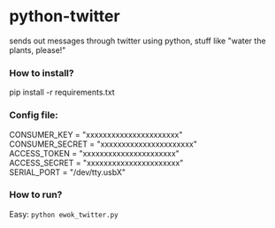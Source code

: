 python-twitter
==============

sends out messages through twitter using python, stuff like "water the plants, please!"

### How to install?
pip install -r requirements.txt

### Config file:
CONSUMER_KEY      = "xxxxxxxxxxxxxxxxxxxxxx"  
CONSUMER_SECRET   = "xxxxxxxxxxxxxxxxxxxxxx"  
ACCESS_TOKEN      = "xxxxxxxxxxxxxxxxxxxxxx"  
ACCESS_SECRET     = "xxxxxxxxxxxxxxxxxxxxxx"  
SERIAL_PORT       = "/dev/tty.usbX"

### How to run?
Easy: `python ewok_twitter.py`
